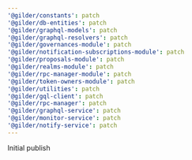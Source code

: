 ```yaml
---
'@gilder/constants': patch
'@gilder/db-entities': patch
'@gilder/graphql-models': patch
'@gilder/graphql-resolvers': patch
'@gilder/governances-module': patch
'@gilder/notification-subscriptions-module': patch
'@gilder/proposals-module': patch
'@gilder/realms-module': patch
'@gilder/rpc-manager-module': patch
'@gilder/token-owners-module': patch
'@gilder/utilities': patch
'@gilder/gql-client': patch
'@gilder/rpc-manager': patch
'@gilder/graphql-service': patch
'@gilder/monitor-service': patch
'@gilder/notify-service': patch
---
```


Initial publish
